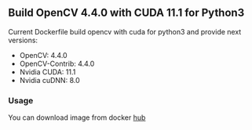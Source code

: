 ## Build OpenCV 4.4.0 with CUDA 11.1 for Python3

Current Dockerfile build opencv with cuda for python3 and provide next versions:

* OpenCV: 4.4.0
* OpenCV-Contrib: 4.4.0
* Nvidia CUDA: 11.1
* Nvidia cuDNN: 8.0

### Usage
You can download image from docker [hub](https://hub.docker.com/repository/docker/leisar/opencv-cuda-python3)
